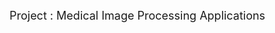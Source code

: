 <font size="4"> <!-- BLOG-POST-LIST:START  -->Project : Medical Image Processing Applications<!-- BLOG-POST-LIST:END  --> </font>
